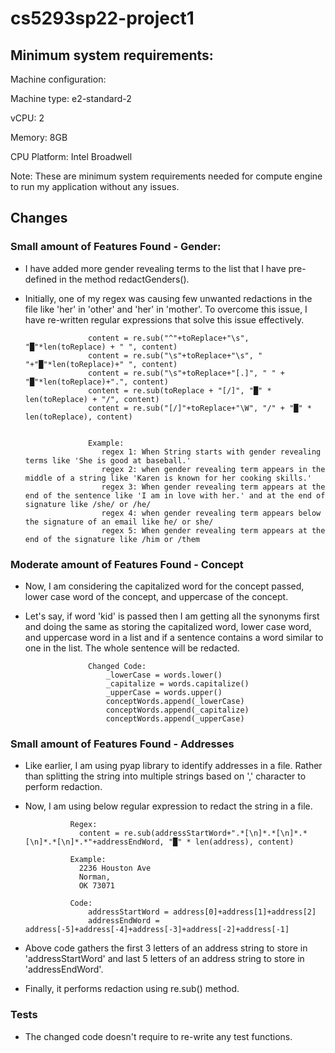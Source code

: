 # cs5293sp22-project1

## Minimum system requirements:

Machine configuration:

Machine type: e2-standard-2

vCPU: 2

Memory: 8GB

CPU Platform: Intel Broadwell


Note: These are minimum system requirements needed for compute engine to run my application without any issues.


## Changes

### Small amount of Features Found - Gender:

* I have added more gender revealing terms to the list that I have pre-defined in the method redactGenders().

* Initially, one of my regex was causing few unwanted redactions in the file like 'her' in 'other' and 'her' in 'mother'. To overcome this issue, I have re-written regular expressions that solve this issue effectively.
  

                    content = re.sub("^"+toReplace+"\s", "█"*len(toReplace) + " ", content)
                    content = re.sub("\s"+toReplace+"\s", " "+"█"*len(toReplace)+" ", content)
                    content = re.sub("\s"+toReplace+"[.]", " " + "█"*len(toReplace)+".", content)
                    content = re.sub(toReplace + "[/]", "█" * len(toReplace) + "/", content)
                    content = re.sub("[/]"+toReplace+"\W", "/" + "█" * len(toReplace), content)


                    Example: 
                       regex 1: When String starts with gender revealing terms like 'She is good at baseball.'
                       regex 2: when gender revealing term appears in the middle of a string like 'Karen is known for her cooking skills.'
                       regex 3: When gender revealing term appears at the end of the sentence like 'I am in love with her.' and at the end of signature like /she/ or /he/
                       regex 4: when gender revealing term appears below the signature of an email like he/ or she/
                       regex 5: When gender revealing term appears at the end of the signature like /him or /them


### Moderate amount of Features Found - Concept

* Now, I am considering the capitalized word for the concept passed, lower case word of the concept, and uppercase of the concept. 

* Let's say, if word 'kid' is passed then I am getting all the synonyms first and doing the same as storing the capitalized word, lower case word, and uppercase word in a list and if a sentence contains a word similar to one in the list. The whole sentence will be redacted.

                    
 
                    Changed Code: 
                        _lowerCase = words.lower()
                        _capitalize = words.capitalize()
                        _upperCase = words.upper()
                        conceptWords.append(_lowerCase)
                        conceptWords.append(_capitalize)
                        conceptWords.append(_upperCase)


### Small amount of Features Found - Addresses

* Like earlier, I am using pyap library to identify addresses in a file. Rather than splitting the string into multiple strings based on ',' character to perform redaction.

* Now, I am using below regular expression to redact the string in a file.

                
                Regex:
                  content = re.sub(addressStartWord+".*[\n]*.*[\n]*.*[\n]*.*[\n]*.*"+addressEndWord, "█" * len(address), content)

                Example:
                  2236 Houston Ave
                  Norman,
                  OK 73071
                  
                Code: 
                    addressStartWord = address[0]+address[1]+address[2]
                    addressEndWord = address[-5]+address[-4]+address[-3]+address[-2]+address[-1]

* Above code gathers the first 3 letters of an address string to store in 'addressStartWord' and last 5 letters of an address string to store in 'addressEndWord'.

* Finally, it performs redaction using re.sub() method.


### Tests

* The changed code doesn't require to re-write any test functions.


